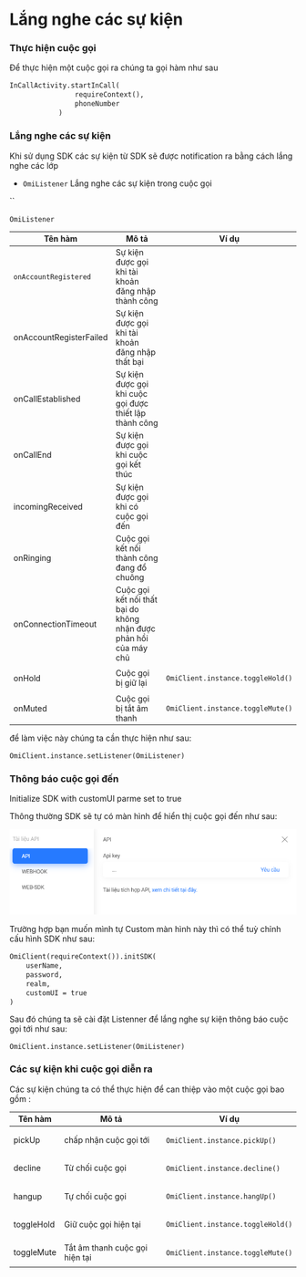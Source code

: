 # Lắng nghe các sự kiện



### Thực hiện cuộc gọi

&#x20;Để thực hiện một cuộc gọi ra chúng ta gọi hàm như sau

```
InCallActivity.startInCall(
                requireContext(),
                phoneNumber
            )

```

### &#x20;<a href="#user-content-handle-call-by-yourself" id="user-content-handle-call-by-yourself"></a>

### Lắng nghe các sự kiện <a href="#user-content-listeners" id="user-content-listeners"></a>

Khi sử dụng SDK các sự kiện từ SDK sẽ được notification ra bằng cách lắng nghe các lớp&#x20;

* `OmiListener` Lắng nghe các sự kiện trong cuộc gọi

``

`OmiListener`&#x20;

| Tên hàm                 | Mô tả                                                              | Ví dụ                                                                 |
| ----------------------- | ------------------------------------------------------------------ | --------------------------------------------------------------------- |
| `onAccountRegistered`   | Sự kiện được gọi khi tài khoản đăng nhập thành công                |                                                                       |
| onAccountRegisterFailed | Sự kiện được gọi khi tài khoản đăng nhập thất bại                  |                                                                       |
| onCallEstablished       | Sự kiện được gọi khi cuộc gọi được thiết lập thành công            |                                                                       |
| onCallEnd               | Sự kiện được gọi khi cuộc gọi kết thúc                             |                                                                       |
| incomingReceived        | Sự kiện được gọi khi có cuộc gọi đến                               |                                                                       |
| onRinging               | Cuộc gọi kết nối thành công đang đổ chuông                         |                                                                       |
| onConnectionTimeout     | Cuộc gọi kết nối thất bại do không nhận được phản hồi của máy chủ  |                                                                       |
| onHold                  | Cuộc gọi bị giữ lại                                                | <p></p><pre><code>OmiClient.instance.toggleHold()</code></pre><p></p> |
| onMuted                 | Cuộc gọi bị tắt âm thanh                                           | <pre><code>OmiClient.instance.toggleMute()</code></pre>               |

để làm việc này chúng ta cần thực hiện như sau:

```
OmiClient.instance.setListener(OmiListener)
```

### Thông báo cuộc gọi đến <a href="#user-content-handle-call-by-yourself" id="user-content-handle-call-by-yourself"></a>

Initialize SDK with customUI parme set to true

Thông thường SDK sẽ tự có màn hình để hiển thị cuộc gọi đến như sau:

<img src="../../../.gitbook/assets/image (1).png" alt="" data-size="original">



Trường hợp bạn muốn mình tự Custom màn hình này thì có thể tuỳ chỉnh cấu hình SDK như sau:

```
OmiClient(requireContext()).initSDK(
    userName,
    password,
    realm,
    customUI = true
)
```

Sau đó chúng ta sẽ cài đặt Listenner để lắng nghe sự kiện thông báo cuộc gọi tới như sau:

```
OmiClient.instance.setListener(OmiListener)
```

### Các sự kiện khi cuộc gọi diễn ra <a href="#user-content-actions-when-in-a-call" id="user-content-actions-when-in-a-call"></a>

Các sự kiện chúng ta có thể thực hiện để can thiệp vào một cuộc gọi bao gồm :

&#x20;

| Tên hàm    | Mô tả                          | Ví dụ                                                              |
| ---------- | ------------------------------ | ------------------------------------------------------------------ |
| pickUp     | chấp nhận cuộc gọi tới         | <pre><code>OmiClient.instance.pickUp()</code></pre>                |
| decline    | Từ chối cuộc gọi               | <p></p><pre><code>OmiClient.instance.decline()</code></pre><p></p> |
| hangup     | Tự chối cuộc gọi               | <p></p><pre><code>OmiClient.instance.hangUp()</code></pre><p></p>  |
| toggleHold | Giữ cuộc gọi hiện tại          | <p></p><pre><code>OmiClient.instance.toggleHold()</code></pre>     |
| toggleMute | Tắt âm thanh cuộc gọi hiện tại | <pre><code>OmiClient.instance.toggleMute()</code></pre>            |

